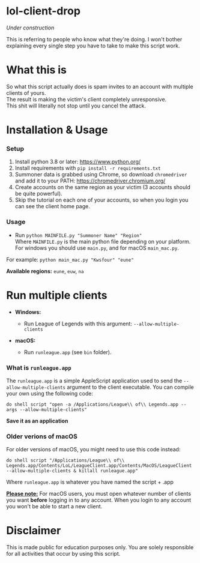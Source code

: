 # lol-client-drop #

*Under construction*

This is referring to people who know what they're doing.
I won't bother explaining every single step you have to take to make this script work.

# What this is

So what this script actually does is spam invites to an account with multiple clients of yours.<br>
The result is making the victim's client completely unresponsive.<br>
This shit will literally not stop until you cancel the attack.

# Installation & Usage

### Setup

1. Install python 3.8 or later: https://www.python.org/
2. Install requirements with `pip install -r requirements.txt`
3. Summoner data is grabbed using Chrome, so download `chromedriver` and add it to your PATH: https://chromedriver.chromium.org/
4. Create accounts on the same region as your victim (3 accounts should be quite powerful).
5. Skip the tutorial on each one of your accounts, so when you login you can see the client home page.

### Usage

* Run `python MAINFILE.py "Summoner Name" "Region"`<br>
Where `MAINFILE.py` is the main python file depending on your platform. For windows you should use `main.py`, and for macOS `main_mac.py`.

For example: `python main_mac.py "Kwsfour" "eune"`

<b>Available regions:</b> `eune`, `euw`, `na`

# Run multiple clients

* <b>Windows:</b>
    * Run League of Legends with this argument: `--allow-multiple-clients`

* <b>macOS:</b>
    * Run `runleague.app` (see `bin` folder).

### What is `runleague.app`
The `runleague.app` is a simple AppleScript application used to send the `--allow-multiple-clients` argument
to the client executable. You can compile your own using the following code:
```
do shell script "open -a /Applications/League\\ of\\ Legends.app --args --allow-multiple-clients"
```
<b>Save it as an application</b>

### Older verions of macOS

For older versions of macOS, you might need to use this code instead:
```
do shell script "/Applications/League\\ of\\ Legends.app/Contents/LoL/LeagueClient.app/Contents/MacOS/LeagueClient --allow-multiple-clients & killall runleague.app"
```
Where `runleague.app` is whatever you have named the script + .app

<b><u>Please note:</u></b> For macOS users, you must open whatever number of clients you want <b>before</b> logging in to any account.
When you login to any account you won't be able to start a new client.

# Disclaimer

This is made public for education purposes only. You are solely responsible for all activities that occur by using this script.